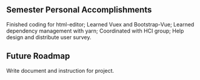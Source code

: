 ## Semester Personal Accomplishments

Finished coding for html-editor;
Learned Vuex and Bootstrap-Vue;
Learned dependency management with yarn;
Coordinated with HCI group;
Help design and distribute user survey.

## Future Roadmap

Write document and instruction for project.
